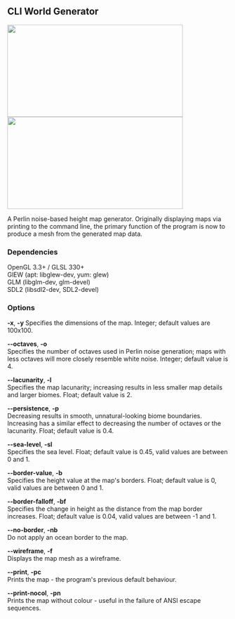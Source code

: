 ## CLI World Generator
<img src="https://i.imgur.com/4TUrKIH.jpg" width=400 height=210><img src="https://i.imgur.com/sDqgUzr.jpg" width=400 height=210>

A Perlin noise-based height map generator. Originally displaying maps via printing to the command line, the primary function of the program is now to produce a mesh from the generated map data.


### Dependencies
OpenGL 3.3+ / GLSL 330+<br>
GlEW (apt: libglew-dev, yum: glew)<br>
GLM (libglm-dev, glm-devel)<br>
SDL2 (libsdl2-dev, SDL2-devel)<br>


### Options
<b>-x</b>, <b>-y</b>
Specifies the dimensions of the map. Integer; default values are 100x100.

<b>--octaves</b>, <b>-o</b><br>
Specifies the number of octaves used in Perlin noise generation; maps with less octaves will more closely resemble white noise. Integer; default value is 4.

<b>--lacunarity</b>, <b>-l</b><br>
Specifies the map lacunarity; increasing results in less smaller map details and larger biomes. Float; default value is 2.

<b>--persistence</b>, <b>-p</b><br>
Decreasing results in smooth, unnatural-looking biome boundaries. Increasing has a similar effect to decreasing the number of octaves or the lacunarity. Float; default value is 0.4.

<b>--sea-level</b>, <b>-sl</b><br>
Specifies the sea level. Float; default value is 0.45, valid values are between 0 and 1.

<b>--border-value</b>, <b>-b</b><br>
Specifies the height value at the map's borders. Float; default value is 0, valid values are between 0 and 1.

<b>--border-falloff</b>, <b>-bf</b><br>
Specifies the change in height as the distance from the map border increases. Float; default value is 0.04, valid values are between -1 and 1.

<b>--no-border</b>, <b>-nb</b><br>
Do not apply an ocean border to the map.

<b>--wireframe</b>, <b>-f</b><br>
Displays the map mesh as a wireframe.

<b>--print</b>, <b>-pc</b><br>
Prints the map - the program's previous default behaviour.

<b>--print-nocol</b>, <b>-pn</b><br>
Prints the map without colour - useful in the failure of ANSI escape sequences.
